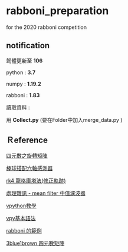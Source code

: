 # rabboni_preparation
for the 2020 rabboni competition

## notification
韌體更新至 **106** 

python : **3.7**

numpy : **1.19.2**

rabboni : **1.83**

讀取資料 : 

用 **Collect.py** (要在Folder中加入merge_data.py )

## Ｒeference

[四元數之旋轉矩陣](https://www.google.com/search?client=safari&rls=en&q=%E5%9B%9B%E5%85%83%E6%95%B8%E4%B9%8B%E6%97%8B%E8%BD%89%E7%9F%A9%E9%99%A3&ie=UTF-8&oe=UTF-8)

[棒球搭配六軸感測器](https://implementation.ee.nthu.edu.tw/competition/groups/d04f4480-eb2a-4bf0-b60d-555a31f7ad8a/attachments/summary?download=0)

[rk4 龍格庫塔法(修正軌跡)](https://www.google.com/search?client=safari&rls=en&q=rk4&ie=UTF-8&oe=UTF-8)

[處理雜訊 - mean filter 中值濾波器](https://www.google.com/url?sa=t&rct=j&q=&esrc=s&source=web&cd=&cad=rja&uact=8&ved=2ahUKEwiW4q24ytLtAhVhNKYKHesfAkwQmhMwH3oECC0QAg&url=https%3A%2F%2Fzh.wikipedia.org%2Fzh-tw%2F%25E4%25B8%25AD%25E5%2580%25BC%25E6%25BB%25A4%25E6%25B3%25A2%25E5%2599%25A8&usg=AOvVaw3DlImGT9aw07IA0tj_WgfU)

[vpython教學](https://sites.google.com/view/yizhe/課程/python)

[vpy基本語法](https://hackmd.io/@yizhewang/HJ7Ejj-GX?type=view)

[rabboni 的範例](https://hackmd.io/eeY0Jog2R66sI8Ooki1dWg?view#Function-For-Collect-or-Process-Data)

[3blue1brown 四元數矩陣](https://www.youtube.com/watch?v=d4EgbgTm0Bg)





